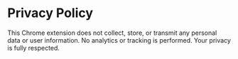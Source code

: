# Privacy Policy

This Chrome extension does not collect, store, or transmit any personal data or user information. No analytics or tracking is performed. Your privacy is fully respected.

